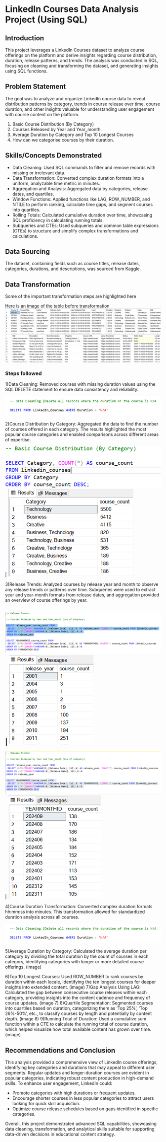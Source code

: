 # LinkedIn Courses Data Analysis Project (Using SQL)

## Introduction

This project leverages a LinkedIn Courses dataset to analyze course offerings on the platform and derive insights regarding course distribution, duration, release patterns, and trends. The analysis was conducted in SQL, focusing on cleaning and transforming the dataset, and generating insights using SQL functions.

## Problem Statement

The goal was to analyze and organize LinkedIn course data to reveal distribution patterns by category, trends in course release over time, course duration, and other insights valuable for understanding user engagement with course content on the platform.

1. Basic Course Distribution (By Category)
2. Courses Released by Year and Year_month.
3. Average Duration by Category and Top 10 Longest Courses
4. How can we categorise courses by their duration.

## Skills/Concepts Demonstrated

- Data Cleaning: Used SQL commands to filter and remove records with missing or irrelevant data.
- Data Transformation: Converted complex duration formats into a uniform, analyzable time metric in minutes.
- Aggregation and Analysis: Aggregated data by categories, release dates, and quartiles.
- Window Functions: Applied functions like LAG, ROW_NUMBER, and NTILE to perform ranking, calculate time gaps, and segment courses into quartiles.
- Rolling Totals: Calculated cumulative duration over time, showcasing SQL proficiency in calculating running totals.
- Subqueries and CTEs: Used subqueries and common table expressions (CTEs) to structure and simplify complex transformations and calculations.

## Data Sourcing

The dataset, containing fields such as course titles, release dates, categories, durations, and descriptions, was sourced from Kaggle. 

## Data Transformation

Some of the important transformation steps are highlighted here

Here is an image of the table before transformation
![](Capture_all1.PNG)
![](Capture_all2.PNG)

### Steps followed 

1)Data Cleaning: Removed courses with missing duration values using the SQL DELETE statement to ensure data consistency and reliability.

![](Capture_step1_delete.PNG)

2)Course Distribution by Category: Aggregated the data to find the number of courses offered in each category. The results highlighted the most popular course categories and enabled comparisons across different areas of expertise.

![](Capture_step_2i.PNG) | ![](Capture_step_2ii.PNG)

3)Release Trends: Analyzed courses by release year and month to observe any release trends or patterns over time. Subqueries were used to extract year and year-month formats from release dates, and aggregation provided an overview of course offerings by year.

![](Capture_course_release_by_year_and_month.PNG) | ![](Capture_course_release_by_year_result.PNG)
----------------------
![](Capture_course_release_by_year_and_month_emphasis_on_month.PNG) | ![](Capture_course_release_by_month_result.PNG)

4)Course Duration Transformation: Converted complex duration formats hh:mm:ss into minutes. This transformation allowed for standardized duration analysis across all courses.

![](Capture_step1_delete.PNG)

5)Average Duration by Category: Calculated the average duration per category by dividing the total duration by the count of courses in each category, identifying categories with longer or more detailed course offerings.
(image)

6)Top 10 Longest Courses: Used ROW_NUMBER to rank courses by duration within each locale, identifying the ten longest courses for deeper insights into extended content.
(image)
7)Gap Analysis Using LAG: Calculated the gap between consecutive course releases within each category, providing insights into the content cadence and frequency of course updates.
(image 7)
8)Quartile Segmentation: Segmented courses into quartiles based on duration, categorizing them as ‘Top 25%’, ‘Top 26%-50%’, etc., to classify courses by length and potentially by content depth.
(image 8)
9)Running Total of Duration: Used a cumulative sum function within a CTE to calculate the running total of course duration, which helped visualize how total available content has grown over time.
(image)

## Recommendations and Conclusion
This analysis provided a comprehensive view of LinkedIn course offerings, identifying key categories and durations that may appeal to different user segments. Regular updates and longer-duration courses are evident in popular categories, indicating robust content production in high-demand skills. 
To enhance user engagement, LinkedIn could:

- Promote categories with high durations or frequent updates.
- Encourage shorter courses in less popular categories to attract users looking for quick skill acquisition.
- Optimize course release schedules based on gaps identified in specific categories.

Overall, this project demonstrated advanced SQL capabilities, showcasing data cleaning, transformation, and analytical skills suitable for supporting data-driven decisions in educational content strategy.
